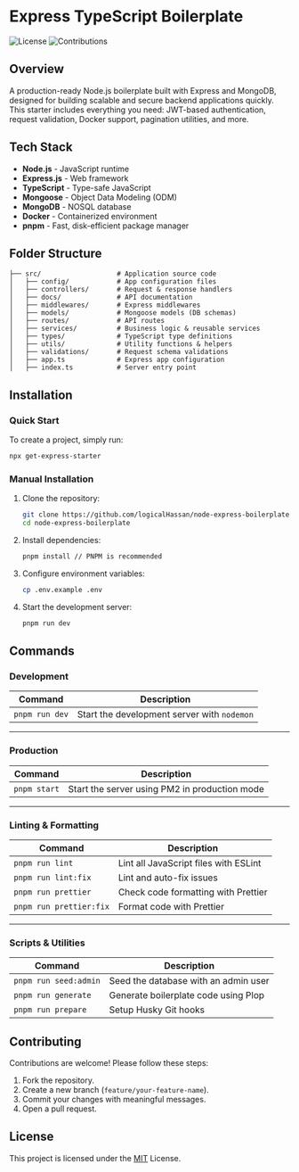 # Express TypeScript Boilerplate

![License](https://img.shields.io/badge/license-MIT-blue.svg)
![Contributions](https://img.shields.io/badge/contributions-welcome-brightgreen.svg)

## Overview

A production-ready Node.js boilerplate built with Express and MongoDB, designed for building scalable and secure backend applications quickly.
This starter includes everything you need: JWT-based authentication, request validation, Docker support, pagination utilities, and more.

## Tech Stack

- **Node.js** - JavaScript runtime
- **Express.js** - Web framework
- **TypeScript** - Type-safe JavaScript
- **Mongoose** - Object Data Modeling (ODM)
- **MongoDB** - NOSQL database
- **Docker** - Containerized environment
- **pnpm** - Fast, disk-efficient package manager

## Folder Structure

```plaintext
├── src/                   # Application source code
│   ├── config/            # App configuration files
│   ├── controllers/       # Request & response handlers
│   ├── docs/              # API documentation
│   ├── middlewares/       # Express middlewares
│   ├── models/            # Mongoose models (DB schemas)
│   ├── routes/            # API routes
│   ├── services/          # Business logic & reusable services
│   ├── types/             # TypeScript type definitions
│   ├── utils/             # Utility functions & helpers
│   ├── validations/       # Request schema validations
│   ├── app.ts             # Express app configuration
│   ├── index.ts           # Server entry point
```

## Installation

### Quick Start

To create a project, simply run:

```bash
npx get-express-starter
```

### Manual Installation

1. Clone the repository:

   ```sh
   git clone https://github.com/logicalHassan/node-express-boilerplate.git
   cd node-express-boilerplate
   ```

2. Install dependencies:

   ```sh
   pnpm install // PNPM is recommended
   ```

3. Configure environment variables:

   ```sh
   cp .env.example .env
   ```

4. Start the development server:

   ```sh
   pnpm run dev
   ```

## Commands

### Development

| Command               | Description                                       |
|-----------------------|---------------------------------------------------|
| `pnpm run dev`        | Start the development server with `nodemon`       |

---

### Production

| Command               | Description                                       |
|-----------------------|---------------------------------------------------|
| `pnpm start`          | Start the server using PM2 in production mode     |

---

### Linting & Formatting

| Command               | Description                                       |
|-----------------------|---------------------------------------------------|
| `pnpm run lint`       | Lint all JavaScript files with ESLint             |
| `pnpm run lint:fix`   | Lint and auto-fix issues                          |
| `pnpm run prettier`   | Check code formatting with Prettier               |
| `pnpm run prettier:fix` | Format code with Prettier                       |

---

### Scripts & Utilities

| Command               | Description                                       |
|-----------------------|---------------------------------------------------|
| `pnpm run seed:admin` | Seed the database with an admin user              |
| `pnpm run generate`   | Generate boilerplate code using Plop              |
| `pnpm run prepare`    | Setup Husky Git hooks                             |

## Contributing

Contributions are welcome! Please follow these steps:

1. Fork the repository.
2. Create a new branch (`feature/your-feature-name`).
3. Commit your changes with meaningful messages.
4. Open a pull request.

## License

This project is licensed under the [MIT](LICENSE) License.
